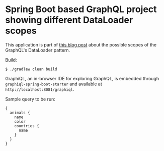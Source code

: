 # Spring Boot based GraphQL project showing different DataLoader scopes

This application is part of [this blog post](https://blog.softwaremill.com/graphql-dataloader-in-spring-boot-singleton-or-request-scoped-16699436f680) about the possible scopes of the GraphQL's DataLoader pattern.

Build:
```
$ ./gradlew clean build
```
GraphiQL, an in-browser IDE for exploring GraphQL, is embedded through `graphiql-spring-boot-starter`
and available at `http://localhost:8081/graphiql`.

Sample query to be run:

```
{
  animals {
    name
    color
    countries {
      name
    }
  }
}
```
